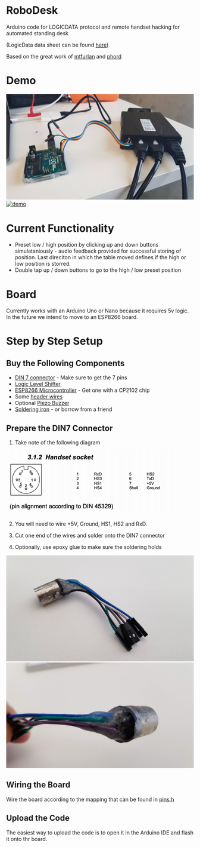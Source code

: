 # RoboDesk
Arduino code for LOGICDATA protocol and remote handset hacking for automated standing desk

(LogicData data sheet can be found [here](https://web.archive.org/web/20180514132622/http://www.logicdata.net/wp-content/uploads/2017/05/Datasheet_Compact_English-Rev4.pdf))

Based on the great work of [mtfurlan](https://github.com/mtfurlan/RoboDesk) and [phord](https://github.com/phord/RoboDesk)

# Demo
![demo](https://github.com/talsalmona/RoboDesk/blob/master/demo/photo.jpg)
[![demo](https://img.youtube.com/vi/RAITo_iL8os/0.jpg)](https://www.youtube.com/watch?v=RAITo_iL8os)

# Current Functionality
* Preset low / high position by clicking up and down buttons simulataniously - audio feedback provided for successful storing of position. Last direciton in which the table moved defines if the high or low position is storred.
* Double tap up / down buttons to go to the high / low preset position

# Board
Currently works with an Arduino Uno or Nano because it requires 5v logic.
In the future we intend to move to an ESP8266 board.

# Step by Step Setup
## Buy the Following Components
* [DIN 7 connector](https://www.aliexpress.com/item/OOTDTY-1Pc-Male-Female-DIN-Plug-Socket-Connector-3-4-5-6-7-8-PIN-Chassis/32860020971.html?spm=a2g0s.9042311.0.0.6c234c4djEkykF) - Make sure to get the 7 pins
* [Logic Level Shifter](https://www.aliexpress.com/item/Logic-Level-Shifter-Bi-Directional-Four-way-two-way-logic-level-transformation/32473563225.html?spm=a2g0s.9042311.0.0.6c234c4djEkykF)
* [ESP8266 Microcontroller](https://www.aliexpress.com/item/ESP8266-CH340G-NodeMcu-V3-Lua-Wireless-WIFI-Module-Connector-Development-Board-ESP-12E-Micro-USB-ESP8266/32836079459.html?spm=a2g0s.9042311.0.0.6c234c4djEkykF) - Get one with a CP2102 chip
* Some [header wires](https://www.aliexpress.com/item/40pcs-lot-10cm-2-54mm-1pin-Female-to-Female-jumper-wire-Dupont-cable/32378478740.html?spm=a2g0s.9042311.0.0.6c234c4djEkykF)
* Optional [Piezo Buzzer](https://www.aliexpress.com/item/5pcs-3-V-Active-Buzzer-Electromagnetic-SOT-Laminate-Tube-3-V-Is-The-Real-Thing/32651928778.html?spm=a2g0s.9042311.0.0.27424c4djytNqk)
* [Soldering iron](https://www.aliexpress.com/item/220V-60W-Portable-Electric-Soldering-Iron-Adjustable-Temperature-Solder-Iron-5pcs-Tips-Welding-Repair-Tool-kit/32815385816.html?spm=a2g0s.9042311.0.0.27424c4dAZ936J) - or borrow from a friend

## Prepare the DIN7 Connector
1. Take note of the following diagram 

![DIN7-wiring](https://github.com/talsalmona/RoboDesk/blob/master/demo/din7-layout.png)

2. You will need to wire +5V, Ground, HS1, HS2 and RxD.

3. Cut one end of the wires and solder onto the DIN7 connector

4. Optionally, use epoxy glue to make sure the soldering holds

![DIN7-a](https://github.com/talsalmona/RoboDesk/blob/master/demo/din7a.jpg)
![DIN7-b](https://github.com/talsalmona/RoboDesk/blob/master/demo/din7b.jpg)

## Wiring the Board
Wire the board according to the mapping that can be found in [pins.h](pins.h)

## Upload the Code
The easiest way to upload the code is to open it in the Arduino IDE and flash it onto thr board.

